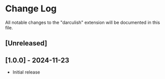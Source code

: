 # Change Log

All notable changes to the "darculish" extension will be documented in this file.

<!-- Check [Keep a Changelog](http://keepachangelog.com/) for recommendations on how to structure this file. -->

## [Unreleased]

## [1.0.0] - 2024-11-23
- Initial release
